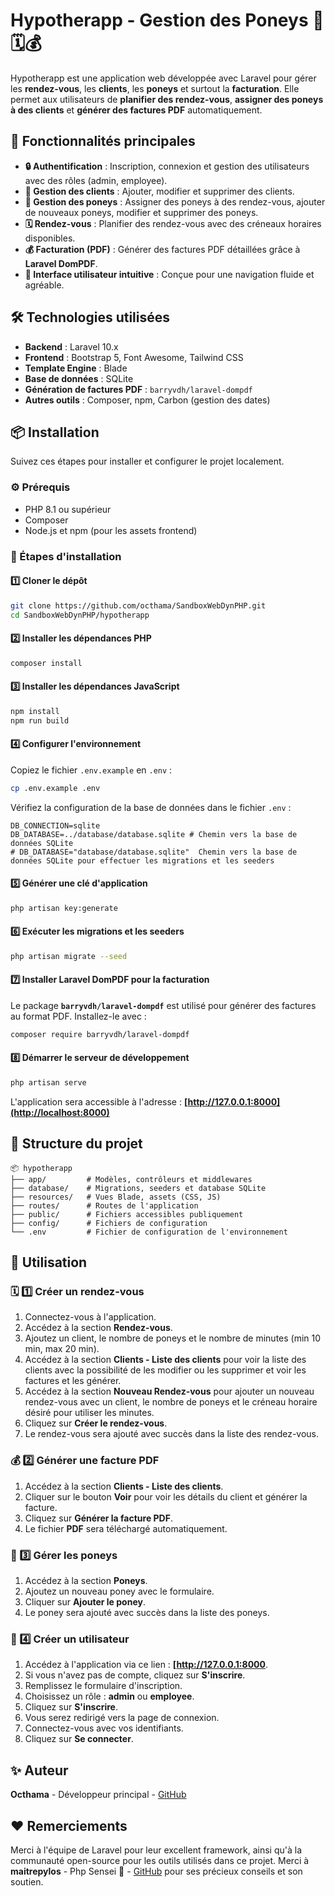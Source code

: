 # Hypotherapp - Gestion des Poneys 🐴🗓️💰

Hypotherapp est une application web développée avec Laravel pour gérer les **rendez-vous**, les **clients**, les **poneys** et surtout la **facturation**. Elle permet aux utilisateurs de **planifier des rendez-vous**, **assigner des poneys à des clients** et **générer des factures PDF** automatiquement.

## 🚀 Fonctionnalités principales

- **🔒 Authentification** : Inscription, connexion et gestion des utilisateurs avec des rôles (admin, employee).
- **🤝 Gestion des clients** : Ajouter, modifier et supprimer des clients.
- **🐴 Gestion des poneys** : Assigner des poneys à des rendez-vous, ajouter de nouveaux poneys, modifier et supprimer des poneys.
- **🗓️ Rendez-vous** : Planifier des rendez-vous avec des créneaux horaires disponibles.
- **💰 Facturation (PDF)** : Générer des factures PDF détaillées grâce à **Laravel DomPDF**.
- **🎨 Interface utilisateur intuitive** : Conçue pour une navigation fluide et agréable.

## 🛠️ Technologies utilisées

- **Backend** : Laravel 10.x
- **Frontend** : Bootstrap 5, Font Awesome, Tailwind CSS
- **Template Engine** : Blade
- **Base de données** : SQLite
- **Génération de factures PDF** : `barryvdh/laravel-dompdf`
- **Autres outils** : Composer, npm, Carbon (gestion des dates)

## 📦 Installation

Suivez ces étapes pour installer et configurer le projet localement.

### ⚙️ Prérequis

- PHP 8.1 ou supérieur
- Composer
- Node.js et npm (pour les assets frontend)

### 🔧 Étapes d'installation

#### 1️⃣ Cloner le dépôt

```bash
git clone https://github.com/octhama/SandboxWebDynPHP.git
cd SandboxWebDynPHP/hypotherapp
```

#### 2️⃣ Installer les dépendances PHP

```bash
composer install
```

#### 3️⃣ Installer les dépendances JavaScript

```bash
npm install
npm run build
```

#### 4️⃣ Configurer l'environnement

Copiez le fichier `.env.example` en `.env` :

```bash
cp .env.example .env
```

Vérifiez la configuration de la base de données dans le fichier `.env` :

```env
DB_CONNECTION=sqlite
DB_DATABASE=../database/database.sqlite # Chemin vers la base de données SQLite
# DB_DATABASE="database/database.sqlite"  Chemin vers la base de données SQLite pour effectuer les migrations et les seeders
```

#### 5️⃣ Générer une clé d'application

```bash
php artisan key:generate
```

#### 6️⃣ Exécuter les migrations et les seeders

```bash
php artisan migrate --seed
```

#### 7️⃣ Installer Laravel DomPDF pour la facturation

Le package **`barryvdh/laravel-dompdf`** est utilisé pour générer des factures au format PDF. Installez-le avec :

```bash
composer require barryvdh/laravel-dompdf
```

#### 8️⃣ Démarrer le serveur de développement

```bash
php artisan serve
```

L'application sera accessible à l'adresse : **[http://127.0.0.1:8000](http://localhost:8000)**

## 📂 Structure du projet

```
📦 hypotherapp
├── app/         # Modèles, contrôleurs et middlewares
├── database/    # Migrations, seeders et database SQLite
├── resources/   # Vues Blade, assets (CSS, JS)
├── routes/      # Routes de l'application
├── public/      # Fichiers accessibles publiquement
├── config/      # Fichiers de configuration
└── .env         # Fichier de configuration de l'environnement
```

## 📌 Utilisation

### 🗓️ 1️⃣ Créer un rendez-vous

1. Connectez-vous à l'application.
2. Accédez à la section **Rendez-vous**.
3. Ajoutez un client, le nombre de poneys et le nombre de minutes (min 10 min, max 20 min).
4. Accédez à la section **Clients - Liste des clients** pour voir la liste des clients avec la possibilité de les modifier ou les supprimer et voir les factures et les générer.
5. Accédez à la section **Nouveau Rendez-vous** pour ajouter un nouveau rendez-vous avec un client, le nombre de poneys et le créneau horaire désiré pour utiliser les minutes.
6. Cliquez sur **Créer le rendez-vous**.
7. Le rendez-vous sera ajouté avec succès dans la liste des rendez-vous.

### 💰 2️⃣ Générer une facture PDF

1. Accédez à la section **Clients - Liste des clients**.
2. Cliquer sur le bouton **Voir** pour voir les détails du client et générer la facture.
3. Cliquez sur **Générer la facture PDF**.
4. Le fichier **PDF** sera téléchargé automatiquement.

### 🐴 3️⃣ Gérer les poneys

1. Accédez à la section **Poneys**.
2. Ajoutez un nouveau poney avec le formulaire.
3. Cliquer sur **Ajouter le poney**.
4. Le poney sera ajouté avec succès dans la liste des poneys.

### 👤 4️⃣ Créer un utilisateur

1. Accédez à l'application via ce lien : **[http://127.0.0.1:8000**.
2. Si vous n'avez pas de compte, cliquez sur **S'inscrire**.
3. Remplissez le formulaire d'inscription.
4. Choisissez un rôle : **admin** ou **employee**.
5. Cliquez sur **S'inscrire**.
6. Vous serez redirigé vers la page de connexion.
7. Connectez-vous avec vos identifiants.
8. Cliquez sur **Se connecter**.

## ✨ Auteur

**Octhama** - Développeur principal - [GitHub](https://github.com/octhama)

## ❤️ Remerciements

Merci à l'équipe de Laravel pour leur excellent framework, ainsi qu'à la communauté open-source pour les outils utilisés dans ce projet.
Merci à **maitrepylos** - Php Sensei 🫡 - [GitHub](https://github.com/maitrepylos) pour ses précieux conseils et son soutien.


